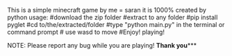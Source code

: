 This is a simple minecraft game by me = saran 
it is 1000% created by python
usage:
        #download the zip folder
        #extract to any folder
        #pip install pyglet
        #cd  to/the/extracted/folder
        #type "python main.py" in the terminal or command prompt
        # use wasd to move 
        #Enjoy! playing!

NOTE: Please report any bug while you are playing!
 **********************************Thank you*************************************